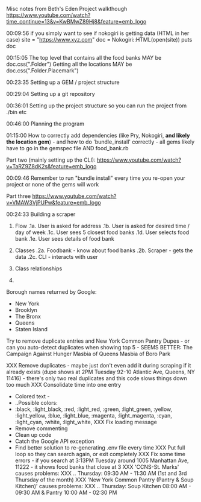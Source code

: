 Misc notes from Beth's Eden Project walkthough
https://www.youtube.com/watch?time_continue=13&v=KwBMwZ89Hj8&feature=emb_logo

00:09:56 if you simply want to see if nokogiri is getting data (HTML in her case)
site = "https://www.xyz.com"
doc = Nokogiri::HTML(open(site))
puts doc

00:15:05
The top level that contains all the food banks MAY be doc.css(".Folder")
Getting all the locations MAY be doc.css(".Folder.Placemark")

00:23:35
Setting up a GEM / project structure

00:29:04
Setting up a git repository

00:36:01
Setting up the project structure so you can run the project from ./bin etc 

00:46:00
Planning the program

01:15:00
How to correctly add dependencies (like Pry, Nokogiri, **and likely the location gem**) - and how to do 'bundle_install' correctly - all gems likely have to go in the gemspec file AND food_bank.rb

Part two (mainly setting up the CLI):
https://www.youtube.com/watch?v=TaRZ9Z8dK2s&feature=emb_logo

00:09:46
Remember to run "bundle install" every time you re-open your project or none of the gems will work

Part three
https://www.youtube.com/watch?v=VMAW3VjPUPw&feature=emb_logo

00:24:33
Building a scraper

1. Flow
.1a. User is asked for address
.1b. User is asked for desired time / day of week
.1c. User sees 5 closest food banks
.1d. User selects food bank
.1e. User sees details of food bank

2. Classes
.2a. Foodbank - know about food banks
.2b. Scraper - gets the data
.2c. CLI - interacts with user

3. Class relationships
4. 

Borough names returned by Google:
* New York
* Brooklyn
* The Bronx
* Queens
* Staten Island

Try to remove duplicate entries and New York Common Pantry
Dupes - or can you auto-detect duplicates when showing top 5 - SEEMS BETTER: 
The Campaign Against Hunger
Masbia of Queens
Masbia of Boro Park

XXX Remove duplicates - maybe just don't even add it during scraping if it already exists (dupe shows at 2PM Tuesday 92-10 Atlantic Ave, Queens, NY 11416) - there's only two real duplicates and this code slows things down too much
XXX Consolidate time into one entry
* Colored text - 
* ..Possible colors: 
* :black,
 :light_black,
 :red,
 :light_red,
 :green,
 :light_green,
 :yellow,
 :light_yellow,
 :blue,
 :light_blue,
 :magenta,
 :light_magenta,
 :cyan,
 :light_cyan,
 :white,
 :light_white,
XXX Fix loading message
* Remove commenting
* Clean up code
* Catch the Google API exception
* Find better solution to re-generating .env file every time
XXX Put full loop so they can search again, or exit completely
XXX Fix some time errors - if you search at 3:13PM Tuesday around 1005 Manhattan Ave, 11222 - it shows food banks that close at 3
XXX 'CCNS-St. Marks' causes problems:
XXX .. Thursday: 09:30 AM - 11:30 AM (1st and 3rd Thursday of the month)
XXX 'New York Common Pantry (Pantry & Soup Kitchen)' causes problems:
XXX .. Thursday: Soup Kitchen 08:00 AM - 09:30 AM & Pantry 10:00 AM - 02:30 PM
